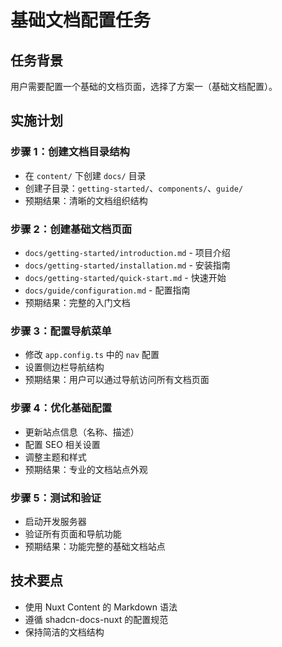 # 基础文档配置任务

## 任务背景
用户需要配置一个基础的文档页面，选择了方案一（基础文档配置）。

## 实施计划

### 步骤 1：创建文档目录结构
- 在 `content/` 下创建 `docs/` 目录
- 创建子目录：`getting-started/`、`components/`、`guide/`
- 预期结果：清晰的文档组织结构

### 步骤 2：创建基础文档页面
- `docs/getting-started/introduction.md` - 项目介绍
- `docs/getting-started/installation.md` - 安装指南
- `docs/getting-started/quick-start.md` - 快速开始
- `docs/guide/configuration.md` - 配置指南
- 预期结果：完整的入门文档

### 步骤 3：配置导航菜单
- 修改 `app.config.ts` 中的 `nav` 配置
- 设置侧边栏导航结构
- 预期结果：用户可以通过导航访问所有文档页面

### 步骤 4：优化基础配置
- 更新站点信息（名称、描述）
- 配置 SEO 相关设置
- 调整主题和样式
- 预期结果：专业的文档站点外观

### 步骤 5：测试和验证
- 启动开发服务器
- 验证所有页面和导航功能
- 预期结果：功能完整的基础文档站点

## 技术要点
- 使用 Nuxt Content 的 Markdown 语法
- 遵循 shadcn-docs-nuxt 的配置规范
- 保持简洁的文档结构